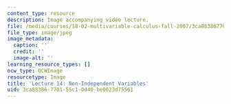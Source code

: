 ```yaml
---
content_type: resource
description: Image accompanying video lecture.
file: /media/courses/18-02-multivariable-calculus-fall-2007/3ca88386770155c10d40be0023d75561_14.jpg
file_type: image/jpeg
image_metadata:
  caption: ''
  credit: ''
  image-alt: ''
learning_resource_types: []
ocw_type: OCWImage
resourcetype: Image
title: 'Lecture 14: Non-Independent Variables'
uid: 3ca88386-7701-55c1-0d40-be0023d75561
---
```

